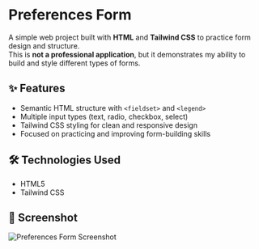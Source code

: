 # Preferences Form  

A simple web project built with **HTML** and **Tailwind CSS** to practice form design and structure.  
This is **not a professional application**, but it demonstrates my ability to build and style different types of forms.  

## ✨ Features  
- Semantic HTML structure with `<fieldset>` and `<legend>`  
- Multiple input types (text, radio, checkbox, select)  
- Tailwind CSS styling for clean and responsive design  
- Focused on practicing and improving form-building skills  

## 🛠 Technologies Used  
- HTML5  
- Tailwind CSS  

## 📸 Screenshot  
![Preferences Form Screenshot](./screenshot.png)
